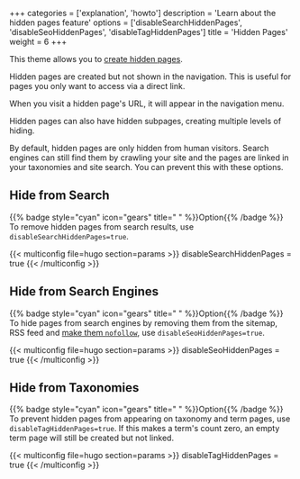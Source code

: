 +++
categories = ['explanation', 'howto']
description = 'Learn about the hidden pages feature'
options = ['disableSearchHiddenPages', 'disableSeoHiddenPages', 'disableTagHiddenPages']
title = 'Hidden Pages'
weight = 6
+++

This theme allows you to [create hidden pages](authoring/meta#hidden).

Hidden pages are created but not shown in the navigation. This is useful for pages you only want to access via a direct link.

When you visit a hidden page's URL, it will appear in the navigation menu.

Hidden pages can also have hidden subpages, creating multiple levels of hiding.

By default, hidden pages are only hidden from human visitors. Search engines can still find them by crawling your site and the pages are linked in your taxonomies and site search. You can prevent this with these options.

## Hide from Search

{{% badge style="cyan" icon="gears" title=" " %}}Option{{% /badge %}} To remove hidden pages from search results, use `disableSearchHiddenPages=true`.

{{< multiconfig file=hugo section=params >}}
disableSearchHiddenPages = true
{{< /multiconfig >}}

## Hide from Search Engines

{{% badge style="cyan" icon="gears" title=" " %}}Option{{% /badge %}} To hide pages from search engines by removing them from the sitemap, RSS feed and [make them `nofollow`](https://developers.google.com/search/docs/crawling-indexing/robots-meta-tag#directives), use `disableSeoHiddenPages=true`.

{{< multiconfig file=hugo section=params >}}
disableSeoHiddenPages = true
{{< /multiconfig >}}

## Hide from Taxonomies

{{% badge style="cyan" icon="gears" title=" " %}}Option{{% /badge %}} To prevent hidden pages from appearing on taxonomy and term pages, use `disableTagHiddenPages=true`. If this makes a term's count zero, an empty term page will still be created but not linked.

{{< multiconfig file=hugo section=params >}}
disableTagHiddenPages = true
{{< /multiconfig >}}
